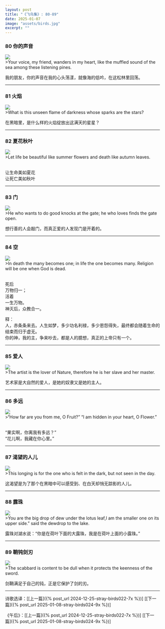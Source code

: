 ```yaml
---
layout: post
title: "《飞鸟集》: 80-89"
date: 2025-01-07
image: "assets/birds.jpg"
excerpt: ""
---
```




### 80 你的声音
<img src="/assets/pine-woods.jpg"/>
<br>
>Your voice, my friend, wanders in my heart, like the muffled sound of the sea among these listening pines.

我的朋友，你的声音在我的心头荡漾，就像海的低吟，在这松林里回荡。

---

### 81 火焰
<img src="/assets/star-fire.jpg"/>
<br>
>What is this unseen flame of darkness whose sparks are the stars?

在黑暗里，是什么样的火焰绽放出这满天的星星？

----

### 82 夏花秋叶 
<img src="/assets/summer-fall.jpg"/>
<br>
>Let life be beautiful like summer flowers and death like autumn leaves.

<br>让生命美如夏花
<br>让死亡美如秋叶


----

### 83 门
<img src="/assets/gate.jpg"/>
<br>
>He who wants to do good knocks at the gate; he who loves finds the gate open.

想行善的人会敲门，而真正爱的人发现门是开着的。


----

### 84 空
<img src="/assets/one.jpg"/>
<br>
>In death the many becomes one; in life the one becomes many. Religion will be one when God is dead.

<br>死后
<br>万物归一；
<br>活着
<br>一生万物。
<br>神灭后，众教合一。


释：
<br>人，赤条条来去。人生如梦，多少功名利禄，多少恩怨得失，最终都会随着生命的结束而归于虚无。
<br>你的神，我的主，争来吵去，都是人的臆想，真正的上帝只有一个。

----

### 85 爱人
<img src="/assets/nature-lover.jpg"/>
<br>
>The artist is the lover of Nature, therefore he is her slave and her master.

艺术家是大自然的爱人，是她的奴隶又是她的主人。

----

### 86 多远
<img src="/assets/flower-fruit.jpg"/>
<br>
>“How far are you from me, O Fruit?” “I am hidden in your heart, O Flower.”

<br>“果实啊，你离我有多远？”
<br>“花儿啊，我藏在你心里。”

----

### 87 渴望的人儿
<img src="/assets/longing.jpg"/>
<br>
>This longing is for the one who is felt in the dark, but not seen in the day.

这渴望是为了那个在黑暗中可以感受到、在白天却悄无踪影的人儿。

----

### 88 露珠
<img src="/assets/dew.jpg"/>
<br>
>You are the big drop of dew under the lotus leaf,I am the smaller one on its upper side.” said the dewdrop to the lake.

露珠对湖水说：“你是在荷叶下面的大露珠，我是在荷叶上面的小露珠。”

----

### 89 鞘钝剑刃
<img src="/assets/scabbard.jpg"/>
<br>
>The scabbard is content to be dull when it protects the keenness of the sword.

剑鞘满足于自己的钝，正是它保护了剑的刃。

----

诗歌选译：\[[上一篇]({% post_url 2024-12-25-stray-birds022-7x %})\] \[[下一篇]({% post_url 2025-01-08-stray-birds024-9x %})\] 

《午后》：\[[上一篇]({% post_url 2024-12-25-stray-birds022-7x %})\] \[[下一篇]({% post_url 2025-01-08-stray-birds024-9x %})\] 
